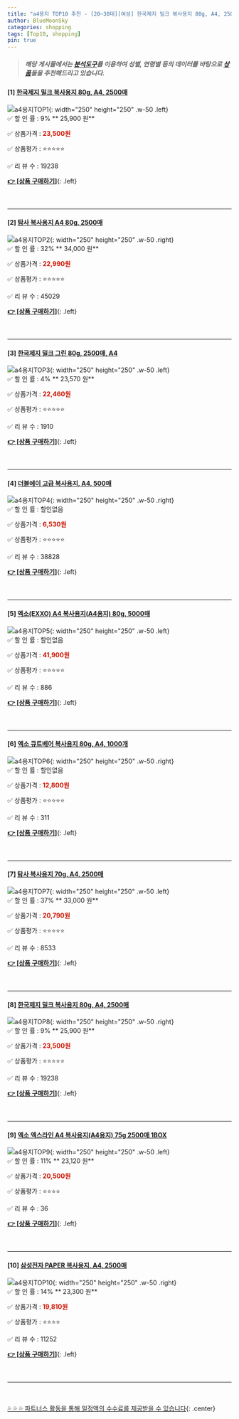 ```yaml
---
title: "a4용지 TOP10 추천 - [20~30대][여성] 한국제지 밀크 복사용지 80g, A4, 2500매"
author: BlueMoonSky
categories: shopping
tags: [Top10, shopping]
pin: true
---
```


> ##### 해당 게시물에서는 [**분석도구**](https://itemscout.io/)를 이용하여 **성별**, **연령별** 등의 데이터를 바탕으로 [**상품**](https://link.coupang.com/a/baae76)들을 추천해드리고 있습니다.

#### [1] [한국제지 밀크 복사용지 80g, A4, 2500매](https://link.coupang.com/re/AFFSDP?lptag=AF5964186&subid=bluemoonsky6999&pageKey=6836222199&traceid=V0-153&itemId=16242553161&vendorItemId=86741950453)
![a4용지TOP1](https://thumbnail8.coupangcdn.com/thumbnails/remote/230x230ex/image/vendor_inventory/eb81/22ea9e9664aad2b234e675e49e63ddb70ebcc761eff497d774df8b428060.jpg){: width="250" height="250" .w-50 .left}
<br>
✅ 할 인 률 : 9% ** 25,900  원**

✅ 상품가격 : <span style="color:#cb1400"> **23,500원** </span>

✅ 상품평가 : ⭐⭐⭐⭐⭐

✅ 리 뷰 수 : 19238

[**👉  [상품 구매하기]**](https://link.coupang.com/re/AFFSDP?lptag=AF5964186&subid=bluemoonsky6999&pageKey=6836222199&traceid=V0-153&itemId=16242553161&vendorItemId=86741950453){: .left}
<br>
<br>
<br>

***

#### [2] [탐사 복사용지 A4 80g, 2500매](https://link.coupang.com/re/AFFSDP?lptag=AF5964186&subid=bluemoonsky6999&pageKey=33939970&traceid=V0-153&itemId=126545710&vendorItemId=3260033119)
![a4용지TOP2](https://thumbnail8.coupangcdn.com/thumbnails/remote/230x230ex/image/retail/images/161374574856290-ac1ade58-b53b-4f55-9eab-0124d7de6c26.jpg){: width="250" height="250" .w-50 .right}
<br>
✅ 할 인 률 : 32% ** 34,000  원**

✅ 상품가격 : <span style="color:#cb1400"> **22,990원** </span>

✅ 상품평가 : ⭐⭐⭐⭐⭐

✅ 리 뷰 수 : 45029

[**👉  [상품 구매하기]**](https://link.coupang.com/re/AFFSDP?lptag=AF5964186&subid=bluemoonsky6999&pageKey=33939970&traceid=V0-153&itemId=126545710&vendorItemId=3260033119){: .left}
<br>
<br>
<br>

***

#### [3] [한국제지 밀크 그린 80g, 2500매, A4](https://link.coupang.com/re/AFFSDP?lptag=AF5964186&subid=bluemoonsky6999&pageKey=6598488823&traceid=V0-153&itemId=14917169902&vendorItemId=82154471346)
![a4용지TOP3](https://thumbnail8.coupangcdn.com/thumbnails/remote/230x230ex/image/retail/images/2439517649533491-ff37e59e-d88f-4d2d-9c07-30e2c355c830.jpg){: width="250" height="250" .w-50 .left}
<br>
✅ 할 인 률 : 4% ** 23,570  원**

✅ 상품가격 : <span style="color:#cb1400"> **22,460원** </span>

✅ 상품평가 : ⭐⭐⭐⭐⭐

✅ 리 뷰 수 : 1910

[**👉  [상품 구매하기]**](https://link.coupang.com/re/AFFSDP?lptag=AF5964186&subid=bluemoonsky6999&pageKey=6598488823&traceid=V0-153&itemId=14917169902&vendorItemId=82154471346){: .left}
<br>
<br>
<br>

***

#### [4] [더블에이 고급 복사용지, A4, 500매](https://link.coupang.com/re/AFFSDP?lptag=AF5964186&subid=bluemoonsky6999&pageKey=264493817&traceid=V0-153&itemId=2558879&vendorItemId=3016672521)
![a4용지TOP4](https://thumbnail8.coupangcdn.com/thumbnails/remote/230x230ex/image/product/image/vendoritem/2017/09/15/3001503874/1aa35d40-bb1b-4fa5-9843-409c95acfecb.jpg){: width="250" height="250" .w-50 .right}
<br>
✅ 할 인 률 : 할인없음 

✅ 상품가격 : <span style="color:#cb1400"> **6,530원** </span>

✅ 상품평가 : ⭐⭐⭐⭐⭐

✅ 리 뷰 수 : 38828

[**👉  [상품 구매하기]**](https://link.coupang.com/re/AFFSDP?lptag=AF5964186&subid=bluemoonsky6999&pageKey=264493817&traceid=V0-153&itemId=2558879&vendorItemId=3016672521){: .left}
<br>
<br>
<br>

***

#### [5] [엑소(EXXO) A4 복사용지(A4용지) 80g, 5000매](https://link.coupang.com/re/AFFSDP?lptag=AF5964186&subid=bluemoonsky6999&pageKey=5912962387&traceid=V0-153&itemId=10456837292&vendorItemId=77738628166)
![a4용지TOP5](https://thumbnail9.coupangcdn.com/thumbnails/remote/230x230ex/image/vendor_inventory/7d77/10b193b75b0d40c429110cc1216df73d48c46bdf4b1f91e204f848e0cfad.jpg){: width="250" height="250" .w-50 .left}
<br>
✅ 할 인 률 : 할인없음 

✅ 상품가격 : <span style="color:#cb1400"> **41,900원** </span>

✅ 상품평가 : ⭐⭐⭐⭐⭐

✅ 리 뷰 수 : 886

[**👉  [상품 구매하기]**](https://link.coupang.com/re/AFFSDP?lptag=AF5964186&subid=bluemoonsky6999&pageKey=5912962387&traceid=V0-153&itemId=10456837292&vendorItemId=77738628166){: .left}
<br>
<br>
<br>

***

#### [6] [엑소 큐트베어 복사용지 80g, A4, 1000개](https://link.coupang.com/re/AFFSDP?lptag=AF5964186&subid=bluemoonsky6999&pageKey=6773580906&traceid=V0-153&itemId=15910609490&vendorItemId=83118165774)
![a4용지TOP6](https://thumbnail9.coupangcdn.com/thumbnails/remote/230x230ex/image/retail/images/3828567358424885-1fd3fcf7-4bf0-40e0-b704-ea319b657707.jpg){: width="250" height="250" .w-50 .right}
<br>
✅ 할 인 률 : 할인없음 

✅ 상품가격 : <span style="color:#cb1400"> **12,800원** </span>

✅ 상품평가 : ⭐⭐⭐⭐⭐

✅ 리 뷰 수 : 311

[**👉  [상품 구매하기]**](https://link.coupang.com/re/AFFSDP?lptag=AF5964186&subid=bluemoonsky6999&pageKey=6773580906&traceid=V0-153&itemId=15910609490&vendorItemId=83118165774){: .left}
<br>
<br>
<br>

***

#### [7] [탐사 복사용지 70g, A4, 2500매](https://link.coupang.com/re/AFFSDP?lptag=AF5964186&subid=bluemoonsky6999&pageKey=239275784&traceid=V0-153&itemId=760642944&vendorItemId=4918833433)
![a4용지TOP7](https://thumbnail6.coupangcdn.com/thumbnails/remote/230x230ex/image/retail/images/161798826461943-c48ad295-af39-480c-867a-007e90237b0a.jpg){: width="250" height="250" .w-50 .left}
<br>
✅ 할 인 률 : 37% ** 33,000  원**

✅ 상품가격 : <span style="color:#cb1400"> **20,790원** </span>

✅ 상품평가 : ⭐⭐⭐⭐⭐

✅ 리 뷰 수 : 8533

[**👉  [상품 구매하기]**](https://link.coupang.com/re/AFFSDP?lptag=AF5964186&subid=bluemoonsky6999&pageKey=239275784&traceid=V0-153&itemId=760642944&vendorItemId=4918833433){: .left}
<br>
<br>
<br>

***

#### [8] [한국제지 밀크 복사용지 80g, A4, 2500매](https://link.coupang.com/re/AFFSDP?lptag=AF5964186&subid=bluemoonsky6999&pageKey=6836222199&traceid=V0-153&itemId=16242553161&vendorItemId=86741950453)
![a4용지TOP8](https://thumbnail8.coupangcdn.com/thumbnails/remote/230x230ex/image/vendor_inventory/eb81/22ea9e9664aad2b234e675e49e63ddb70ebcc761eff497d774df8b428060.jpg){: width="250" height="250" .w-50 .right}
<br>
✅ 할 인 률 : 9% ** 25,900  원**

✅ 상품가격 : <span style="color:#cb1400"> **23,500원** </span>

✅ 상품평가 : ⭐⭐⭐⭐⭐

✅ 리 뷰 수 : 19238

[**👉  [상품 구매하기]**](https://link.coupang.com/re/AFFSDP?lptag=AF5964186&subid=bluemoonsky6999&pageKey=6836222199&traceid=V0-153&itemId=16242553161&vendorItemId=86741950453){: .left}
<br>
<br>
<br>

***

#### [9] [엑소 엑스라인 A4 복사용지(A4용지) 75g 2500매 1BOX](https://link.coupang.com/re/AFFSDP?lptag=AF5964186&subid=bluemoonsky6999&pageKey=7381212837&traceid=V0-153&itemId=19062814483&vendorItemId=86185693962)
![a4용지TOP9](https://thumbnail10.coupangcdn.com/thumbnails/remote/230x230ex/image/vendor_inventory/f5aa/6d224261c1391328fa59b473db1fa192efa5a097bc0adc7ba4f69f385c8b.jpg){: width="250" height="250" .w-50 .left}
<br>
✅ 할 인 률 : 11% ** 23,120  원**

✅ 상품가격 : <span style="color:#cb1400"> **20,500원** </span>

✅ 상품평가 : ⭐⭐⭐⭐

✅ 리 뷰 수 : 36

[**👉  [상품 구매하기]**](https://link.coupang.com/re/AFFSDP?lptag=AF5964186&subid=bluemoonsky6999&pageKey=7381212837&traceid=V0-153&itemId=19062814483&vendorItemId=86185693962){: .left}
<br>
<br>
<br>

***

#### [10] [삼성전자 PAPER 복사용지, A4, 2500매](https://link.coupang.com/re/AFFSDP?lptag=AF5964186&subid=bluemoonsky6999&pageKey=22905512&traceid=V0-153&itemId=88921731&vendorItemId=3847383336)
![a4용지TOP10](https://thumbnail6.coupangcdn.com/thumbnails/remote/230x230ex/image/vendor_inventory/images/2018/07/31/17/7/dd264a25-a863-46d7-a9a6-e3490f498797.jpg){: width="250" height="250" .w-50 .right}
<br>
✅ 할 인 률 : 14% ** 23,300  원**

✅ 상품가격 : <span style="color:#cb1400"> **19,810원** </span>

✅ 상품평가 : ⭐⭐⭐⭐

✅ 리 뷰 수 : 11252

[**👉  [상품 구매하기]**](https://link.coupang.com/re/AFFSDP?lptag=AF5964186&subid=bluemoonsky6999&pageKey=22905512&traceid=V0-153&itemId=88921731&vendorItemId=3847383336){: .left}
<br>
<br>
<br>

***
<br><br>[💦 💦 💦 파트너스 활동을 통해 일정액의 수수료를 제공받을 수 있습니다](https://link.coupang.com/a/baae76){: .center}